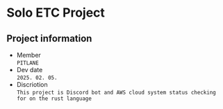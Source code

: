 # Solo ETC Project

## Project information
* Member  
  `PITLANE`
* Dev date  
  `2025. 02. 05.`
* Discriotion  
  `This project is Discord bot and AWS cloud system status checking for on the rust language`